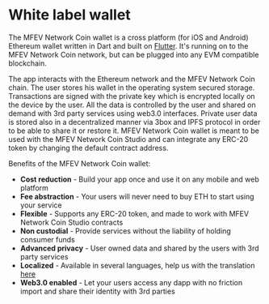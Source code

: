 # White label wallet

The MFEV Network Coin wallet is a cross platform \(for iOS and Android\) Ethereum wallet written in Dart and built on [Flutter](http://https//flutter.dev/). It's running on to the MFEV Network Coin network, but can be plugged into any EVM compatible blockchain.

The app interacts with the Ethereum network and the MFEV Network Coin chain. The user stores his wallet in the operating system secured storage. Transactions are signed with the private key which is encrypted locally on the device by the user. All the data is controlled by the user and shared on demand with 3rd party services using web3.0 interfaces. Private user data is stored also in a decentralized manner via 3box and IPFS protocol in order to be able to share it or restore it. MFEV Network Coin wallet is meant to be used with the MFEV Network Coin Studio and can integrate any ERC-20 token by changing the default contract address.

Benefits of the MFEV Network Coin wallet:

- **Cost reduction** - Build your app once and use it on any mobile and web platform
- **Fee abstraction** - Your users will never need to buy ETH to start using your service
- **Flexible** - Supports any ERC-20 token, and made to work with MFEV Network Coin Studio contracts
- **Non custodial** - Provide services without the liability of holding consumer funds
- **Advanced privacy** - User owned data and shared by the users with 3rd party services
- **Localized** - Available in several languages, help us with the translation [here](https://lokalise.co/public/783082135d36f14996c804.53212944/)
- **Web3.0 enabled** - Let your users access any dapp with no friction import and share their identity with 3rd parties
